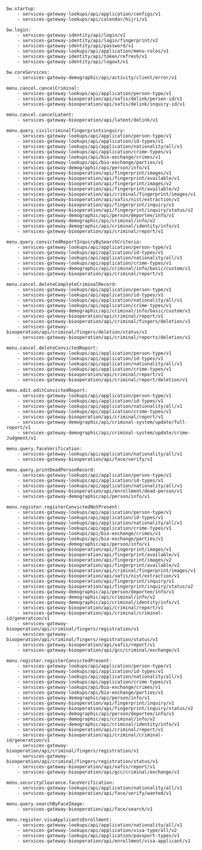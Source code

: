     bw.startup:
        - services-gateway-lookups/api/application/configs/v1
        - services-gateway-lookups/api/calendar/hijri/v1
    
    bw.login:
        - services-gateway-identity/api/login/v1
        - services-gateway-identity/api/login/fingerprint/v2
        - services-gateway-identity/api/password/v1
        - services-gateway-lookups/api/application/menu-roles/v1
        - services-gateway-identity/api/token/refresh/v1
        - services-gateway-identity/api/logout/v1
        
    bw.coreServices:
        - services-gateway-demographic/api/activity/client/error/v1
    
    menu.cancel.cancelCriminal:
        - services-gateway-lookups/api/application/person-type/v1
        - services-gateway-biooperation/api/xafis/delink/person-id/v1
        - services-gateway-biooperation/api/xafis/delink/inquiry-id/v1
    
    menu.cancel.cancelLatent:
        - services-gateway-biooperation/api/latent/delink/v1
        
    menu.query.civilcriminalfingerprintsinquiry:
        - services-gateway-lookups/api/application/person-type/v1
        - services-gateway-lookups/api/application/id-types/v1
        - services-gateway-lookups/api/application/nationality/all/v1
        - services-gateway-lookups/api/application/crime-types/v1
        - services-gateway-lookups/api/bio-exchange/crimes/v1
        - services-gateway-lookups/api/bio-exchange/parties/v1
        - services-gateway-demographic/api/person/info/v1
        - services-gateway-biooperation/api/fingerprint/images/v1
        - services-gateway-biooperation/api/fingerprint/available/v1
        - services-gateway-biooperation/api/fingerprint/images/v2
        - services-gateway-biooperation/api/fingerprint/available/v2
        - services-gateway-biooperation/api/criminal/fingerprint/images/v1
        - services-gateway-biooperation/api/xafis/nist/extraction/v1
        - services-gateway-biooperation/api/fingerprint/inquiry/v1
        - services-gateway-biooperation/api/fingerprint/inquiry/status/v2
        - services-gateway-demographic/api/person/deportee/info/v1
        - services-gateway-demographic/api/criminal/info/v2
        - services-gateway-demographic/api/criminal/identity/info/v1
        - services-gateway-biooperation/api/criminal/report/v1
    
    menu.query.convictedReportInquiryBySearchCriteria:
        - services-gateway-lookups/api/application/person-type/v1
        - services-gateway-lookups/api/application/id-types/v1
        - services-gateway-lookups/api/application/nationality/all/v1
        - services-gateway-lookups/api/application/crime-types/v1
        - services-gateway-demographic/api/criminal/info/basic/custom/v1
        - services-gateway-biooperation/api/criminal/report/v1
    
    menu.cancel.deleteCompleteCriminalRecord:
        - services-gateway-lookups/api/application/person-type/v1
        - services-gateway-lookups/api/application/id-types/v1
        - services-gateway-lookups/api/application/nationality/all/v1
        - services-gateway-lookups/api/application/crime-types/v1
        - services-gateway-demographic/api/criminal/info/basic/custom/v1
        - services-gateway-biooperation/api/criminal/report/v1
        - services-gateway-biooperation/api/criminal/fingers/deletion/v1
        - services-gateway-biooperation/api/criminal/fingers/deletion/status/v1
        - services-gateway-biooperation/api/criminal/reports/deletion/v1
    
    menu.cancel.deleteConvictedReport:
        - services-gateway-lookups/api/application/person-type/v1
        - services-gateway-lookups/api/application/id-types/v1
        - services-gateway-lookups/api/application/nationality/all/v1
        - services-gateway-lookups/api/application/crime-types/v1
        - services-gateway-biooperation/api/criminal/report/v1
        - services-gateway-biooperation/api/criminal/report/deletion/v1
    
    menu.edit.editConvictedReport:
        - services-gateway-lookups/api/application/person-type/v1
        - services-gateway-lookups/api/application/id-types/v1
        - services-gateway-lookups/api/application/nationality/all/v1
        - services-gateway-lookups/api/application/crime-types/v1
        - services-gateway-biooperation/api/criminal/report/v1
        - services-gateway-demographic/api/criminal-system/update/full-report/v1
        - services-gateway-demographic/api/criminal-system/update/crime-Judgment/v1
    
    menu.query.faceVerification:
        - services-gateway-lookups/api/application/nationality/all/v1
        - services-gateway-biooperation/api/face/verify/v1
    
    menu.query.printDeadPersonRecord:
        - services-gateway-lookups/api/application/person-type/v1
        - services-gateway-lookups/api/application/id-types/v1
        - services-gateway-lookups/api/application/nationality/all/v1
        - services-gateway-biooperation/api/enrollment/dead-person/v1
        - services-gateway-demographic/api/person/info/v1
    
    menu.register.registerConvictedNotPresent:
        - services-gateway-lookups/api/application/person-type/v1
        - services-gateway-lookups/api/application/id-types/v1
        - services-gateway-lookups/api/application/nationality/all/v1
        - services-gateway-lookups/api/application/crime-types/v1
        - services-gateway-lookups/api/bio-exchange/crimes/v1
        - services-gateway-lookups/api/bio-exchange/parties/v1
        - services-gateway-demographic/api/person/info/v1
        - services-gateway-biooperation/api/fingerprint/images/v1
        - services-gateway-biooperation/api/fingerprint/available/v1
        - services-gateway-biooperation/api/fingerprint/images/v2
        - services-gateway-biooperation/api/fingerprint/available/v2
        - services-gateway-biooperation/api/criminal/fingerprint/images/v1
        - services-gateway-biooperation/api/xafis/nist/extraction/v1
        - services-gateway-biooperation/api/fingerprint/inquiry/v1
        - services-gateway-biooperation/api/fingerprint/inquiry/status/v2
        - services-gateway-demographic/api/person/deportee/info/v1
        - services-gateway-demographic/api/criminal/info/v2
        - services-gateway-demographic/api/criminal/identity/info/v1
        - services-gateway-biooperation/api/criminal/report/v1
        - services-gateway-biooperation/api/criminal/criminal-id/generation/v1
        - services-gateway-biooperation/api/criminal/fingers/registration/v1
        - services-gateway-biooperation/api/criminal/fingers/registration/status/v1
        - services-gateway-biooperation/api/xafis/report/v1
        - services-gateway-biooperation/api/gcc/criminal/exchange/v1
    
    menu.register.registerConvictedPresent:
        - services-gateway-lookups/api/application/person-type/v1
        - services-gateway-lookups/api/application/id-types/v1
        - services-gateway-lookups/api/application/nationality/all/v1
        - services-gateway-lookups/api/application/crime-types/v1
        - services-gateway-lookups/api/bio-exchange/crimes/v1
        - services-gateway-lookups/api/bio-exchange/parties/v1
        - services-gateway-demographic/api/person/info/v1
        - services-gateway-biooperation/api/fingerprint/inquiry/v1
        - services-gateway-biooperation/api/fingerprint/inquiry/status/v2
        - services-gateway-demographic/api/person/deportee/info/v1
        - services-gateway-demographic/api/criminal/info/v2
        - services-gateway-demographic/api/criminal/identity/info/v1
        - services-gateway-biooperation/api/criminal/report/v1
        - services-gateway-biooperation/api/criminal/criminal-id/generation/v1
        - services-gateway-biooperation/api/criminal/fingers/registration/v1
        - services-gateway-biooperation/api/criminal/fingers/registration/status/v1
        - services-gateway-biooperation/api/xafis/report/v1
        - services-gateway-biooperation/api/gcc/criminal/exchange/v1
    
    menu.securityClearance.faceVerification:
        - services-gateway-lookups/api/application/nationality/all/v1
        - services-gateway-biooperation/api/face/verify/wanted/v1
    
    menu.query.searchByFaceImage:
        - services-gateway-biooperation/api/face/search/v1
    
    menu.register.visaApplicantsEnrollment:
        - services-gateway-lookups/api/application/nationality/all/v1
        - services-gateway-lookups/api/application/visa-type/all/v2
        - services-gateway-lookups/api/application/passport-types/v1
        - services-gateway-biooperation/api/enrollment/visa-applicant/v1